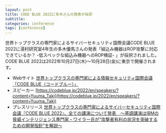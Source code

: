 ```yaml
---
layout: post
title: CODE BLUE 2022に多木さんの発表が採択
subtitle: 
categories: conference
tags: [conference]
---
```


世界トップクラスの専門家によるサイバーセキュリティ国際会議CODE BLUE 2022に湯村研究室4年生の多木優馬さんの発表「組込み機器はROP攻撃に対応できているか？ -低スペックな組込み機器へのROP検証- 」が採択されました。
CODE BLUE 2022は2022年10月27日(木)～10月28日(金)に東京で開催されます。

- Webサイト [世界トップクラスの専門家による情報セキュリティ国際会議「CODE BLUE（コードブルー）」](https://codeblue.jp/2022/)
- スピーカー [https://codeblue.jp/2022/en/speakers/?content=Yuuma_Taki](https://codeblue.jp/2022/en/speakers/?content=Yuuma_Taki)
- プレスリリース [世界トップクラスの専門家によるサイバーセキュリティ国際会議『CODE BLUE 2022』、全ての講演について発表　～基調講演はIBMの脅威インテリジェンス専門家・ワイラー氏が“攻撃者有利の状況を突破するための開発指針”を解説～](https://www.atpress.ne.jp/news/326068)